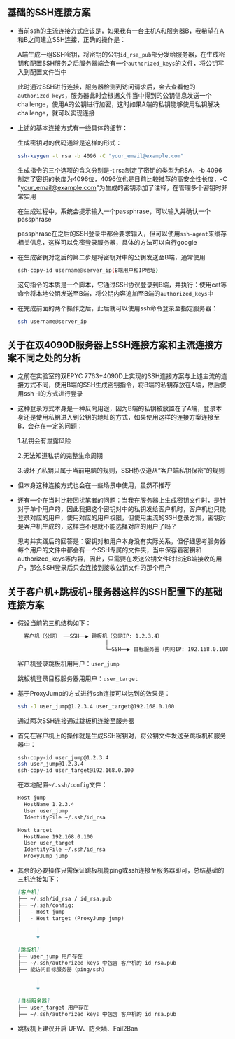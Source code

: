 ## 基础的SSH连接方案

* 当前ssh的主流连接方式应该是，如果我有一台主机A和服务器B，我希望在A和B之间建立SSH连接，正确的操作是：
  
  A端生成一组SSH密钥，将密钥的公钥```id_rsa_pub```部分发给服务器，在生成密钥和配置SSH服务之后服务器端会有一个```authorized_keys```的文件，将公钥写入到配置文件当中
  
  此时通过SSH进行连接，服务器检测到访问请求后，会去查看他的```authorized_keys```，服务器此时会根据文件当中得到的公钥信息发送一个challenge，使用A的公钥进行加密，这时如果A端的私钥能够使用私钥解决challenge，就可以实现连接

* 上述的基本连接方式有一些具体的细节：

  生成密钥对的代码通常是这样的形式：

  ```bash
  ssh-keygen -t rsa -b 4096 -C "your_email@example.com"
  ```
  生成指令的三个选项的含义分别是-t rsa制定了密钥的类型为RSA，-b 4096制定了密钥的长度为4096位，4096位也是目前比较推荐的高安全性长度，-C "your_email@example.com"为生成的密钥添加了注释，在管理多个密钥时非常实用

  在生成过程中，系统会提示输入一个passphrase，可以输入并确认一个passphrase

  passphrase在之后的SSH登录中都会要求输入，但可以使用```ssh-agent```来缓存相关信息，这样可以免密登录服务器，具体的方法可以自行google

* 在生成密钥对之后的第二步是将密钥对中的公钥发送至B端，通常使用
  ```bash
  ssh-copy-id username@server_ip(B端用户和IP地址)
  ```
  这句指令的本质是一个脚本，它通过SSH协议登录到B端，并执行：使用cat等命令将本地公钥发送至B端，将公钥内容追加至B端的```authorized_keys```中

* 在完成前面的两个操作之后，此后就可以使用ssh命令登录至指定服务器：
  ```bash
  ssh username@server_ip
  ```
## 关于在双4090D服务器上SSH连接方案和主流连接方案不同之处的分析

* 之前在实验室的双EPYC 7763+4090D上实现的SSH连接方案与上述主流的连接方式不同，使用B端的SSH生成密钥指令，将B端的私钥存放在A端，然后使用ssh -i的方式进行登录

* 这种登录方式本身是一种反向用途，因为B端的私钥被放置在了A端，登录本身还是使用私钥进入到公钥的地址的方式，如果使用这样的连接方案连接至B，会存在一定的问题：
  
    1.私钥会有泄露风险
  
    2.无法知道私钥的完整生命周期
  
    3.破坏了私钥只属于当前电脑的规则，SSH协议遵从“客户端私钥保密”的规则

* 但本身这种连接方式也会在一些场景中使用，虽然不推荐

* 还有一个在当时比较困扰笔者的问题：当我在服务器上生成密钥文件时，是针对于单个用户的，因此我把这个密钥对中的私钥发给客户机时，客户机也只能登录对应的用户，使用对应的用户权限，但使用主流的SSH登录方案，密钥对是客户机生成的，这样岂不是就不能选择对应的用户了吗？
  
  思考并实践后的回答是：密钥对和用户本身没有实际关系，但仔细思考服务器每个用户的文件中都会有一个SSH专属的文件夹，当中保存着密钥和authorized_keys等内容，因此，只需要在发送公钥文件时指定B端接收的用户，那么SSH登录后只会连接到接收公钥文件的那个用户

## 关于客户机+跳板机+服务器这样的SSH配置下的基础连接方案

* 假设当前的三机结构如下：
  ```markdown
    客户机（公网） ──SSH──▶ 跳板机（公网IP: 1.2.3.4）
                              │
                              └─SSH──▶ 目标服务器（内网IP: 192.168.0.100）
  ```
  客户机登录跳板机用用户：```user_jump```

  跳板机登录目标服务器用用户：```user_target```

* 基于ProxyJump的方式进行ssh连接可以达到的效果是：
  ```bash
  ssh -J user_jump@1.2.3.4 user_target@192.168.0.100
  ```
  通过两次SSH连接通过跳板机连接至服务器

* 首先在客户机上的操作就是生成SSH密钥对，将公钥文件发送至跳板机和服务器中：
  ```bash
  ssh-copy-id user_jump@1.2.3.4
  ssh user_jump@1.2.3.4
  ssh-copy-id user_target@192.168.0.100
  ```

  在本地配置```~/.ssh/config```文件：
  ```bash
  Host jump
    HostName 1.2.3.4
    User user_jump
    IdentityFile ~/.ssh/id_rsa

  Host target
    HostName 192.168.0.100
    User user_target
    IdentityFile ~/.ssh/id_rsa
    ProxyJump jump
  ```

* 其余的必要操作只需保证跳板机能ping或ssh连接至服务器即可，总结基础的三机连接如下：
  ```markdown
  [客户机]
  ├── ~/.ssh/id_rsa / id_rsa.pub
  ├── ~/.ssh/config:
  │   - Host jump
  │   - Host target (ProxyJump jump)

        │
        ▼

  [跳板机]
  ├── user_jump 用户存在
  ├── ~/.ssh/authorized_keys 中包含 客户机的 id_rsa.pub
  ├── 能访问目标服务器（ping/ssh）

        │
        ▼

  [目标服务器]
  ├── user_target 用户存在
  ├── ~/.ssh/authorized_keys 中包含 客户机的 id_rsa.pub

  ```

* 跳板机上建议开启 UFW、防火墙、Fail2Ban
